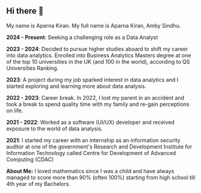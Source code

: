 ## Hi there 👋

My name is Aparna Kiran.
My full name is Aparna Kiran, Amby Sindhu.

**2024 - Present**: Seeking a challenging role as a Data Analyst 

**2023 - 2024**: Decided to pursue higher studies aboard to shift my career into data analytics. Enrolled into Business Analytics Masters degree at one of the top 10 universities in the UK (and 100 in the world), according to QS Universities Ranking.

**2023**:  A project during my job sparked interest in data analytics and I started exploring and learning more about data analysis. 

**2022 - 2023**: Career break. In 2022, I lost my parent in an accident and took a break to spend quality time with my family and re-gain perceptions on life.

**2021 - 2022**: Worked as a software (UI/UX) developer and received exposure to the world of data analysis.

**2021**: I started my career with an internship as an information security auditor at one of the government's Research and Development Institute for Information Technology called Centre for Development of Advanced Computing (CDAC)

**About Me:**
I loved mathematics since I was a child and have always managed to score more than 90% (often 100%) starting from high school till 4th year of my Bachelors.
<!--
**aparna-kiran/aparna-kiran** is a ✨ _special_ ✨ repository because its `README.md` (this file) appears on your GitHub profile.

Here are some ideas to get you started:

- 🔭 I’m currently working on ...
- 🌱 I’m currently learning ...
- 👯 I’m looking to collaborate on ...
- 🤔 I’m looking for help with ...
- 💬 Ask me about ...
- 📫 How to reach me: ...
- 😄 Pronouns: ...
- ⚡ Fun fact: ...
-->
